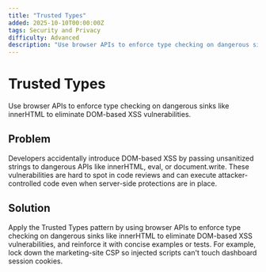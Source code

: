 ```yaml
---
title: "Trusted Types"
added: 2025-10-10T00:00:00Z
tags: Security and Privacy
difficulty: Advanced
description: "Use browser APIs to enforce type checking on dangerous sinks like innerHTML to eliminate DOM-based XSS vulnerabilities."
---
```

# Trusted Types

Use browser APIs to enforce type checking on dangerous sinks like innerHTML to eliminate DOM-based XSS vulnerabilities.

## Problem

Developers accidentally introduce DOM-based XSS by passing unsanitized strings to dangerous APIs like innerHTML, eval, or document.write. These vulnerabilities are hard to spot in code reviews and can execute attacker-controlled code even when server-side protections are in place.

## Solution

Apply the Trusted Types pattern by using browser APIs to enforce type checking on dangerous sinks like innerHTML to eliminate DOM-based XSS vulnerabilities, and reinforce it with concise examples or tests. For example, lock down the marketing-site CSP so injected scripts can't touch dashboard session cookies.
